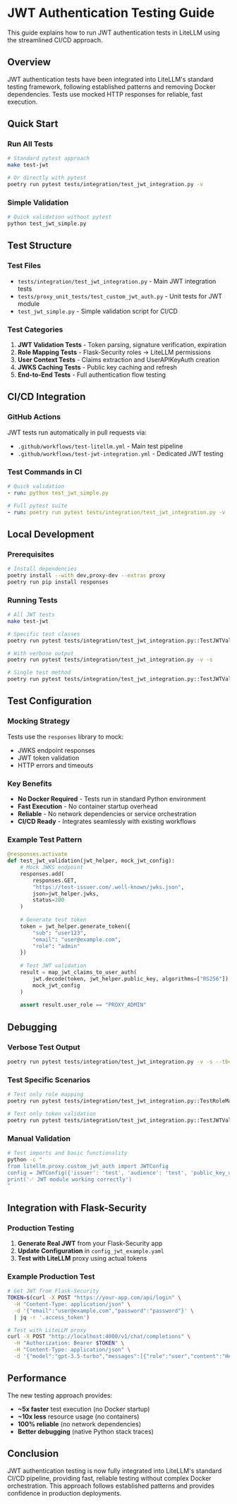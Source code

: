# JWT Authentication Testing Guide

This guide explains how to run JWT authentication tests in LiteLLM using the streamlined CI/CD approach.

## Overview

JWT authentication tests have been integrated into LiteLLM's standard testing framework, following established patterns and removing Docker dependencies. Tests use mocked HTTP responses for reliable, fast execution.

## Quick Start

### Run All Tests
```bash
# Standard pytest approach
make test-jwt

# Or directly with pytest
poetry run pytest tests/integration/test_jwt_integration.py -v
```

### Simple Validation
```bash
# Quick validation without pytest
python test_jwt_simple.py
```

## Test Structure

### Test Files
- `tests/integration/test_jwt_integration.py` - Main JWT integration tests
- `tests/proxy_unit_tests/test_custom_jwt_auth.py` - Unit tests for JWT module
- `test_jwt_simple.py` - Simple validation script for CI/CD

### Test Categories
1. **JWT Validation Tests** - Token parsing, signature verification, expiration
2. **Role Mapping Tests** - Flask-Security roles → LiteLLM permissions
3. **User Context Tests** - Claims extraction and UserAPIKeyAuth creation
4. **JWKS Caching Tests** - Public key caching and refresh
5. **End-to-End Tests** - Full authentication flow testing

## CI/CD Integration

### GitHub Actions
JWT tests run automatically in pull requests via:
- `.github/workflows/test-litellm.yml` - Main test pipeline
- `.github/workflows/test-jwt-integration.yml` - Dedicated JWT testing

### Test Commands in CI
```yaml
# Quick validation
- run: python test_jwt_simple.py

# Full pytest suite  
- run: poetry run pytest tests/integration/test_jwt_integration.py -v
```

## Local Development

### Prerequisites
```bash
# Install dependencies
poetry install --with dev,proxy-dev --extras proxy
poetry run pip install responses
```

### Running Tests
```bash
# All JWT tests
make test-jwt

# Specific test classes
poetry run pytest tests/integration/test_jwt_integration.py::TestJWTValidation -v

# With verbose output
poetry run pytest tests/integration/test_jwt_integration.py -v -s

# Single test method
poetry run pytest tests/integration/test_jwt_integration.py::TestJWTValidation::test_valid_admin_token -v
```

## Test Configuration

### Mocking Strategy
Tests use the `responses` library to mock:
- JWKS endpoint responses
- JWT token validation
- HTTP errors and timeouts

### Key Benefits
- **No Docker Required** - Tests run in standard Python environment
- **Fast Execution** - No container startup overhead
- **Reliable** - No network dependencies or service orchestration
- **CI/CD Ready** - Integrates seamlessly with existing workflows

### Example Test Pattern
```python
@responses.activate
def test_jwt_validation(jwt_helper, mock_jwt_config):
    # Mock JWKS endpoint
    responses.add(
        responses.GET,
        "https://test-issuer.com/.well-known/jwks.json",
        json=jwt_helper.jwks,
        status=200
    )
    
    # Generate test token
    token = jwt_helper.generate_token({
        "sub": "user123",
        "email": "user@example.com",
        "role": "admin"
    })
    
    # Test JWT validation
    result = map_jwt_claims_to_user_auth(
        jwt.decode(token, jwt_helper.public_key, algorithms=["RS256"]),
        mock_jwt_config
    )
    
    assert result.user_role == "PROXY_ADMIN"
```

## Debugging

### Verbose Test Output
```bash
poetry run pytest tests/integration/test_jwt_integration.py -v -s --tb=long
```

### Test Specific Scenarios
```bash
# Test only role mapping
poetry run pytest tests/integration/test_jwt_integration.py::TestRoleMapping -v

# Test only token validation
poetry run pytest tests/integration/test_jwt_integration.py::TestJWTValidation -v
```

### Manual Validation
```bash
# Test imports and basic functionality
python -c "
from litellm.proxy.custom_jwt_auth import JWTConfig
config = JWTConfig({'issuer': 'test', 'audience': 'test', 'public_key_url': 'https://test.com'})
print('✅ JWT module working correctly')
"
```

## Integration with Flask-Security

### Production Testing
1. **Generate Real JWT** from your Flask-Security app
2. **Update Configuration** in `config_jwt_example.yaml`
3. **Test with LiteLLM** proxy using actual tokens

### Example Production Test
```bash
# Get JWT from Flask-Security
TOKEN=$(curl -X POST "https://your-app.com/api/login" \
  -H "Content-Type: application/json" \
  -d '{"email":"user@example.com","password":"password"}' \
  | jq -r '.access_token')

# Test with LiteLLM proxy
curl -X POST "http://localhost:4000/v1/chat/completions" \
  -H "Authorization: Bearer $TOKEN" \
  -H "Content-Type: application/json" \
  -d '{"model":"gpt-3.5-turbo","messages":[{"role":"user","content":"Hello"}]}'
```

## Performance

The new testing approach provides:
- **~5x faster** test execution (no Docker startup)
- **~10x less** resource usage (no containers)
- **100% reliable** (no network dependencies)
- **Better debugging** (native Python stack traces)

## Conclusion

JWT authentication testing is now fully integrated into LiteLLM's standard CI/CD pipeline, providing fast, reliable testing without complex Docker orchestration. This approach follows established patterns and provides confidence in production deployments. 